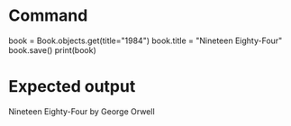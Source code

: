 # Command
book = Book.objects.get(title="1984")
book.title = "Nineteen Eighty-Four"
book.save()
print(book)

# Expected output
Nineteen Eighty-Four by George Orwell